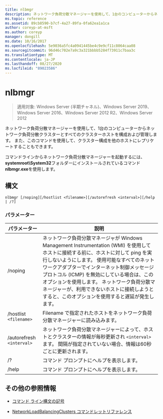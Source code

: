 ```yaml
---
title: nlbmgr
description: ネットワーク負荷分散マネージャーを使用して、1台のコンピューターからネットワーク負荷分散クラスターとすべてのクラスターホストを構成および管理する際に役立つ、nlbmgr コマンドのリファレンス記事です。
ms.topic: reference
ms.assetid: 89cb8590-b7cf-4a27-89fa-0fa62ea1a1ca
author: coreyp-at-msft
ms.author: coreyp
manager: dongill
ms.date: 10/16/2017
ms.openlocfilehash: 5e9036a5fc4a0941445be4c9e9cf11c8064caa08
ms.sourcegitcommit: 96d46c702e7a9c3a321bbbb5284f73911c7baa3c
ms.translationtype: MT
ms.contentlocale: ja-JP
ms.lasthandoff: 08/27/2020
ms.locfileid: "89023586"
---
```

# <a name="nlbmgr"></a>nlbmgr

> 適用対象: Windows Server (半期チャネル)、Windows Server 2019、Windows Server 2016、Windows Server 2012 R2、Windows Server 2012

ネットワーク負荷分散マネージャーを使用して、1台のコンピューターからネットワーク負荷分散クラスターとすべてのクラスターホストを構成および管理します。 また、このコマンドを使用して、クラスター構成を他のホストにレプリケートすることもできます。

コマンドラインからネットワーク負荷分散マネージャーを起動するには、 **systemroot\System32**フォルダーにインストールされているコマンド**nlbmgr.exe**を使用します。

## <a name="syntax"></a>構文

```
nlbmgr [/noping][/hostlist <filename>][/autorefresh <interval>][/help | /?]
```

### <a name="parameters"></a>パラメーター

| パラメーター | 説明 |
| --------- | ----------- |
| /noping | ネットワーク負荷分散マネージャが Windows Management Instrumentation (WMI) を使用してホストに接続する前に、ホストに対して ping を実行しないようにします。 使用可能なすべてのネットワークアダプターでインターネット制御メッセージプロトコル (ICMP) を無効にしている場合は、このオプションを使用します。 ネットワーク負荷分散マネージャーが、利用できないホストに接続しようとすると、このオプションを使用すると遅延が発生します。 |
| /hostlist `<filename>` | Filename で指定されたホストをネットワーク負荷分散マネージャーに読み込みます。 |
| /autorefresh `<interval>` | ネットワーク負荷分散マネージャーによって、ホストとクラスターの情報が毎秒更新され `<interval>` ます。 間隔が指定されていない場合、情報は60秒ごとに更新されます。 |
| /? | コマンド プロンプトにヘルプを表示します。 |
| /help | コマンド プロンプトにヘルプを表示します。 |

## <a name="additional-references"></a>その他の参照情報

- [コマンド ライン構文の記号](command-line-syntax-key.md)

- [NetworkLoadBalancingClusters コマンドレットリファレンス](/powershell/module/networkloadbalancingclusters)
